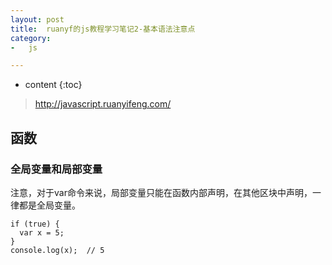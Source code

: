```yaml
---
layout: post
title:  ruanyf的js教程学习笔记2-基本语法注意点
category: 
-   js

---
```


* content
{:toc}

> http://javascript.ruanyifeng.com/


## 函数

### 全局变量和局部变量

注意，对于var命令来说，局部变量只能在函数内部声明，在其他区块中声明，一律都是全局变量。

    if (true) {
      var x = 5;
    }
    console.log(x);  // 5

